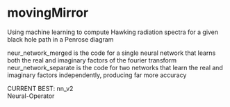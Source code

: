 # movingMirror
Using machine learning to compute Hawking radiation spectra for a given black hole path in a Penrose diagram

neur_network_merged is the code for a single neural network that learns both the real and imaginary factors of the fourier transform  
neur_network_separate is the code for two networks that learn the real and imaginary factors independently, producing far more accuracy

CURRENT BEST:
nn_v2  
Neural-Operator
